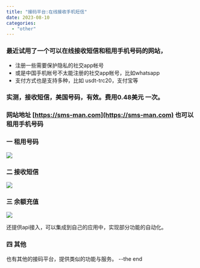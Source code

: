 ```yaml
---
title: "接码平台:在线接收手机短信"
date: 2023-08-10
categories: 
  - "other"
---
```


### 最近试用了一个可以在线接收短信和租用手机号码的网站，

- 注册一些需要保护隐私的社交app帐号
- 或是中国手机帐号不太能注册的社交app帐号，比如whatsapp
- 支付方式也是支持多种，比如 usdt-trc20，支付宝等

### 实测，接收短信，美国号码，有效。费用0.48美元 一次。

### 网站地址 [https://sms-man.com](https://sms-man.com) 也可以租用手机号码

### 一 租用号码

![](https://poker-x-studio.github.io/images/Snipaste_2023-08-10_16-57-45.png)

### 二 接收短信

![](https://poker-x-studio.github.io/images/Snipaste_2023-08-10_16-55-34.png)

### 三 余额充值

![](https://poker-x-studio.github.io/images/Snipaste_2023-08-10_16-54-30.png)

还提供api接入，可以集成到自己的应用中，实现部分功能的自动化。

### 四 其他

也有其他的接码平台，提供类似的功能与服务。 --the end
